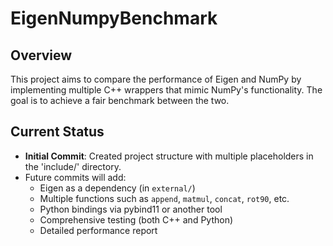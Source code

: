 # EigenNumpyBenchmark

## Overview
This project aims to compare the performance of Eigen and NumPy by implementing multiple C++ wrappers that mimic NumPy's functionality. The goal is to achieve a fair benchmark between the two.

## Current Status
- **Initial Commit**: Created project structure with multiple placeholders in the 'include/' directory.
- Future commits will add:
  - Eigen as a dependency (in `external/`)
  - Multiple functions such as `append`, `matmul`, `concat`, `rot90`, etc.
  - Python bindings via pybind11 or another tool
  - Comprehensive testing (both C++ and Python)
  - Detailed performance report